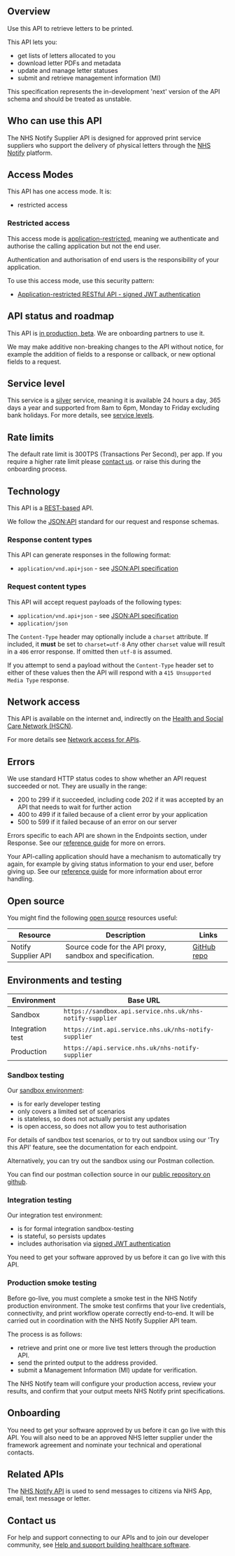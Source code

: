 ## Overview

Use this API to retrieve letters to be printed.

This API lets you:

* get lists of letters allocated to you
* download letter PDFs and metadata
* update and manage letter statuses
* submit and retrieve management information (MI)

This specification represents the in-development 'next' version of the API schema
and should be treated as unstable.

## Who can use this API

The NHS Notify Supplier API is designed for approved print service suppliers who support the delivery of physical letters through the [NHS Notify](https://digital.nhs.uk/services/nhs-notify) platform.

## Access Modes

This API has one access mode. It is:

* restricted access

### Restricted access

This access mode is [application-restricted](https://digital.nhs.uk/developer/guides-and-documentation/security-and-authorisation#application-restricted-apis), meaning we authenticate and authorise the calling application but not the end user.

Authentication and authorisation of end users is the responsibility of your application.

To use this access mode, use this security pattern:

* [Application-restricted RESTful API - signed JWT authentication](https://digital.nhs.uk/developer/guides-and-documentation/security-and-authorisation/application-restricted-restful-apis-signed-jwt-authentication)

## API status and roadmap

This API is [in production, beta](https://digital.nhs.uk/developer/guides-and-documentation/reference-guide#statuses). We are onboarding partners to use it.

We may make additive non-breaking changes to the API without notice, for example the addition of fields to a response or callback, or new optional fields to a request.

## Service level

This service is a [silver](https://digital.nhs.uk/services/reference-guide#service-levels) service, meaning it is available 24 hours a day, 365 days a year and supported from 8am to 6pm, Monday to Friday excluding bank holidays.
For more details, see [service levels](https://digital.nhs.uk/developer/guides-and-documentation/reference-guide#service-levels).

## Rate limits

The default rate limit is 300TPS (Transactions Per Second), per app. If you require a higher rate limit please [contact us](https://digital.nhs.uk/developer/help-and-support). or raise this during the onboarding process.

## Technology

This API is a [REST-based](https://digital.nhs.uk/developer/guides-and-documentation/our-api-technologies#basic-rest) API.

We follow the [JSON:API](https://jsonapi.org/) standard for our request and response schemas.

### Response content types

This API can generate responses in the following format:

* `application/vnd.api+json` - see [JSON:API specification](https://jsonapi.org/format/#introduction)

### Request content types

This API will accept request payloads of the following types:

* `application/vnd.api+json` - see [JSON:API specification](https://jsonapi.org/format/#introduction)
* `application/json`

The `Content-Type` header may optionally include a `charset` attribute. If included, it **must** be set to `charset=utf-8` Any other `charset` value will result in a `406` error response. If omitted then `utf-8` is assumed.

If you attempt to send a payload without the `Content-Type` header set to either of these values then the API will respond with a `415 Unsupported Media Type` response.

## Network access

This API is available on the internet and, indirectly on the [Health and Social Care Network (HSCN)](https://digital.nhs.uk/services/health-and-social-care-network).

For more details see [Network access for APIs](https://digital.nhs.uk/developer/guides-and-documentation/network-access-for-apis).

## Errors

We use standard HTTP status codes to show whether an API request succeeded or not. They are usually in the range:

* 200 to 299 if it succeeded, including code 202 if it was accepted by an API that needs to wait for further action
* 400 to 499 if it failed because of a client error by your application
* 500 to 599 if it failed because of an error on our server

Errors specific to each API are shown in the Endpoints section, under Response. See our [reference guide](https://digital.nhs.uk/developer/guides-and-documentation/reference-guide#http-status-codes) for more on errors.

Your API-calling application should have a mechanism to automatically try again, for example by giving status information to your end user, before giving up. See our [reference guide](https://digital.nhs.uk/developer/guides-and-documentation/reference-guide#error-handling) for more information about error handling.

## Open source

You might find the following [open source](https://digital.nhs.uk/developer/guides-and-documentation/reference-guide#open-source) resources useful:

| Resource                  | Description                                                          | Links                                                                          |
|---------------------------|----------------------------------------------------------------------|--------------------------------------------------------------------------------|
| Notify Supplier API       | Source code for the API proxy, sandbox and specification.            | [GitHub repo](https://github.com/NHSDigital/notify-supplier-api) |

## Environments and testing

| Environment | Base URL |
|------------ | -------- |
| Sandbox     | `https://sandbox.api.service.nhs.uk/nhs-notify-supplier` |
| Integration test | `https://int.api.service.nhs.uk/nhs-notify-supplier` |
| Production | `https://api.service.nhs.uk/nhs-notify-supplier` |

### Sandbox testing

Our [sandbox environment](https://digital.nhs.uk/developer/guides-and-documentation/testing#sandbox-testing):

* is for early developer testing
* only covers a limited set of scenarios
* is stateless, so does not actually persist any updates
* is open access, so does not allow you to test authorisation

For details of sandbox test scenarios, or to try out sandbox using our 'Try this API' feature, see the documentation for each endpoint.

Alternatively, you can try out the sandbox using our Postman collection.

You can find our postman collection source in our [public repository on github](https://github.com/NHSDigital/nhs-notify-supplier-api/tree/main/postman).

### Integration testing

Our integration test environment:

* is for formal integration sandbox-testing
* is stateful, so persists updates
* includes authorisation via [signed JWT authentication](https://digital.nhs.uk/developer/guides-and-documentation/security-and-authorisation/application-restricted-restful-apis-signed-jwt-authentication)

You need to get your software approved by us before it can go live with this API.

### Production smoke testing

Before go-live, you must complete a smoke test in the NHS Notify production environment.
The smoke test confirms that your live credentials, connectivity, and print workflow operate correctly end-to-end. It will be carried out in coordination with the NHS Notify Supplier API team.

The process is as follows:

* retrieve and print one or more live test letters through the production API.
* send the printed output to the address provided.
* submit a Management Information (MI) update for verification.

The NHS Notify team will configure your production access, review your results, and confirm that your output meets NHS Notify print specifications.

## Onboarding

You need to get your software approved by us before it can go live with this API.
You will also need to be an approved NHS letter supplier under the framework agreement and nominate your technical and operational contacts.

## Related APIs

The [NHS Notify API](https://digital.nhs.uk/developer/api-catalogue/nhs-notify) is used to send messages to citizens via NHS App, email, text message or letter.

## Contact us

For help and support connecting to our APIs and to join our developer community, see [Help and support building healthcare software](https://digital.nhs.uk/developer/help-and-support).
